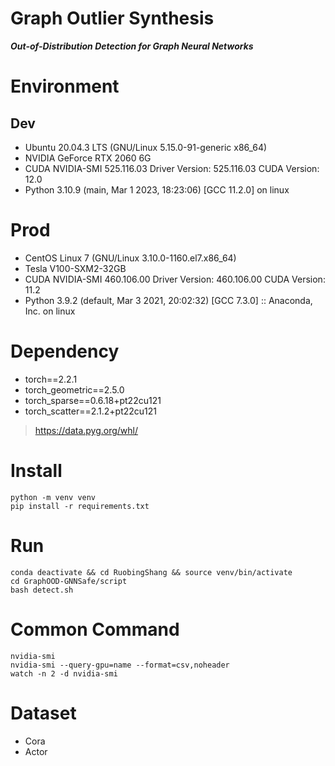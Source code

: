 # Graph Outlier Synthesis

***Out-of-Distribution Detection for Graph Neural Networks***

# Environment

## Dev

- Ubuntu 20.04.3 LTS (GNU/Linux 5.15.0-91-generic x86_64)
- NVIDIA GeForce RTX 2060 6G
- CUDA NVIDIA-SMI 525.116.03 Driver Version: 525.116.03 CUDA Version: 12.0
- Python 3.10.9 (main, Mar 1 2023, 18:23:06) [GCC 11.2.0] on linux

# Prod

- CentOS Linux 7 (GNU/Linux 3.10.0-1160.el7.x86_64)
- Tesla V100-SXM2-32GB
- CUDA NVIDIA-SMI 460.106.00 Driver Version: 460.106.00 CUDA Version: 11.2
- Python 3.9.2 (default, Mar 3 2021, 20:02:32) [GCC 7.3.0] :: Anaconda, Inc. on linux

# Dependency

- torch==2.2.1
- torch_geometric==2.5.0
- torch_sparse==0.6.18+pt22cu121
- torch_scatter==2.1.2+pt22cu121

> https://data.pyg.org/whl/

# Install

```shell
python -m venv venv
pip install -r requirements.txt
```

# Run

```shell
conda deactivate && cd RuobingShang && source venv/bin/activate
cd GraphOOD-GNNSafe/script
bash detect.sh
```

# Common Command

```shell
nvidia-smi
nvidia-smi --query-gpu=name --format=csv,noheader
watch -n 2 -d nvidia-smi
```

# Dataset

- Cora
- Actor